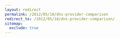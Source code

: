 ```yaml
---
layout: redirect
permalink: /2012/05/18/dns-provider-comparison
redirect_to: /2012/05/18/dns-provider-comparison/
sitemap:
  exclude: true
---
```


